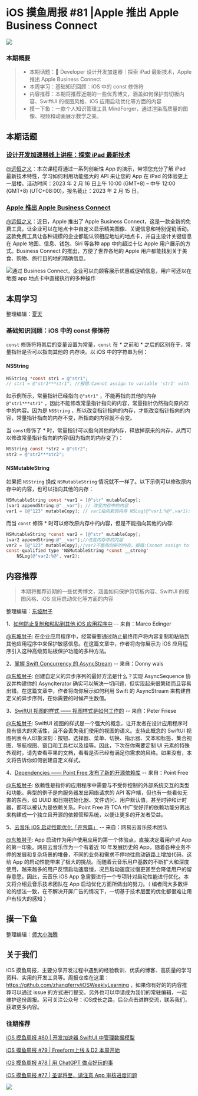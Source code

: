 # iOS 摸鱼周报 #81 |Apple 推出 Apple Business Connect

![](https://cdn.zhangferry.com/Images/moyu_weekly_cover.jpeg)

### 本期概要

> * 本期话题： Developer 设计开发加速器｜探索 iPad 最新技术，Apple 推出 Apple Business Connect
> * 本周学习：基础知识回顾：iOS 中的 const 修饰符
> * 内容推荐：本期将推荐近期的一些优秀博文，涵盖如何保护剪切板内容、SwiftUI 的视图风格、iOS 应用启动优化等方面的内容
> * 摸一下鱼：一款个人知识管理工具 MindForger，通过渲染高质量的图像、视频和动画展示数学之美。

## 本期话题

### [设计开发加速器线上讲座：探索 iPad 最新技术](https://developer.apple.com/events/view/U2U58S76GX/dashboard "设计开发加速器线上讲座：探索 iPad 最新技术") 

[@远恒之义](https://github.com/eternaljust)：本次课程将通过一系列创新性 App 的演示，带领您充分了解 iPad 最新技术特性，学习如何利用功能强大的 API 来让您的 App 在 iPad 的体验更上一层楼。活动时间：2023 年 2 月 16 日上午 10:00 (GMT+8) – 中午 12:00 (GMT+8) (UTC+08:00)，报名截止：2023 年 2 月 15 日。

### [Apple 推出 Apple Business Connect](https://www.apple.com.cn/newsroom/2023/01/introducing-apple-business-connect/ "Apple 推出 Apple Business Connect")

[@远恒之义](https://github.com/eternaljust)：近日，Apple 推出了 Apple Business Connect，这是一款全新的免费工具，让企业可以在地点卡中自定义显示精美图像、关键信息和特别促销活动。这款免费工具让各种规模的企业都能认领相应地址的地点卡，并自主设计关键信息在 Apple 地图、信息、钱包、Siri 等各种 app 中向超过十亿 Apple 用户展示的方式。Business Connect 的推出，方便了世界各地的 Apple 用户都能找到关于美食、购物、旅行目的地的精确信息。

![通过 Business Connect，企业可以向顾客展示优惠或促销信息，用户可还以在地图 app 地点卡中直接执行的多种操作](https://cdn.zhangferry.com/Images/81-apple-business-connect.png)

## 本周学习

整理编辑：[夏天](https://juejin.cn/user/3298190611456638)

### 基础知识回顾：iOS 中的 const 修饰符

`const` 修饰符将其后的变量设置为常量，`const` 在 \* 之前和 \* 之后的区别在于，常量指针是否可以指向其他的 内存块。以 iOS 中的字符串为例：

#### NSString

```objective-c
NSString *const str1 = @"str1";
// str1 = @"str1***str1"; //报错:Cannot assign to variable 'str1' with const-qualified type 'NSString *const __strong'
```

如示例所示，常量指针已经指向 `@"str1"` ，不能再指向其他的内存 `@"str1***str1"` ，因此不能修改常量指针指向的内容，常量指针仍然指向原内存中的内容。因为是 `NSString` ，所以改变指针指向的内存，才能改变指针指向的内容，常量指针指向的内存不变，所指向的内容就不会变。

当 `const`修饰了 \* 时，常量指针可以指向其他的内存，释放掉原来的内存，从而可以修改常量指针指向的内容(因为指向的内存变了)：

```objective-c
NSString const *str2 = @"str2";
str2 = @"str2***str2";
```

#### NSMutableString

如果把 `NSString` 换成 `NSMutableString` 情况就不一样了。以下示例可以修改原内存中的内容，也可以指向其他的内存：

```objective-c
NSMutableString const *var1 = [@"str" mutableCopy]; 
[var1 appendString:@"__var"]; // 改变内存中的内容
var1 = [@"123" mutableCopy]; // var1指向新的内存 NSLog(@"var1:%@",var1);
```

而当 `const` 修饰 \* 时可以修改原内存中的内容，但是不能指向其他的内存:

```objective-c
NSMutableString *const var2 = [@"str" mutableCopy];
[var2 appendString:@"__var"];//改变内存中的内容
var2 = [@"123" mutableCopy];//var2不能指向新的内存，报错:Cannot assign to variable 'var2' with
const-qualified type 'NSMutableString *const __strong'
    NSLog(@"var2:%@", var2);
```


## 内容推荐

> 本期将推荐近期的一些优秀博文，涵盖如何保护剪切板内容、SwiftUI 的视图风格、iOS 应用启动优化等方面的内容

整理编辑：[东坡肘子](https://www.fatbobman.com/)

1、[如何防止复制和粘贴到其他 iOS 应用程序中](https://blog.eidinger.info/prevent-copy-paste-into-other-ios-apps "如何防止复制和粘贴到其他 iOS 应用程序中") -- 来自：Marco Edinger

[@东坡肘子](https://www.fatbobman.com/): 在企业应用程序中，经常需要通过防止最终用户将内容复制和粘贴到其他应用程序中来保护敏感信息。在这篇文章中，作者将向你展示为 iOS 应用程序引入这种高级剪贴板保护功能的多种方法。

2、[掌握 Swift Concurrency 的 AsyncStream](https://www.donnywals.com/understanding-swift-concurrencys-asyncstream/ "掌握 Swift Concurrency 的 AsyncStream") -- 来自：Donny wals

[@东坡肘子](https://www.fatbobman.com/): 创建自定义的异步序列的最好方法是什么？实现 AsyncSequence 协议并构建你的 AsyncIterator 确实可以解决一切问题，但实现起来很繁琐而且容易出错。在这篇文章中，作者将向你展示如何利用 Swift 的 AsyncStream 来构建自定义的异步序列，在你需要的时候产生数值。

3、[SwiftUI 视图的样式 —— 视图样式是如何工作的](https://peterfriese.dev/posts/swiftui-styling-views/ "SwiftUI 视图的样式 —— 视图样式是如何工作的") -- 来自：Peter Friese

[@东坡肘子](https://www.fatbobman.com/): SwiftUI 视图的样式是一个强大的概念，让开发者在设计应用程序时具有很大的灵活性，且不会丢失我们使用的视图的语义。支持此概念的 SwiftUI 视图列表令人印象深刻：按钮、选择器、菜单、切换、指示器、文本和标签、集合视图、导航视图、窗口和工具栏以及组等。因此，下次在你需要定制 UI 元素的特殊外观时，请先查看苹果的文档，看看是否已经有满足你需求的风格。如果没有，本文将告诉你如何创建自定义样式。

4、[Dependencies —— Point Free 发布了新的开源依赖库](https://www.pointfree.co/blog/posts/92-a-new-library-to-control-dependencies-and-avoid-letting-them-control-you "Dependencies —— Point Free 发布了新的开源依赖库") -- 来自：Point Free

[@东坡肘子](https://www.fatbobman.com/): 依赖性是指你的应用程序中需要与不受你控制的外部系统交互的类型和功能。典型的例子是向服务器发出网络请求的 API 客户端，但也有一些看似无害的东西，如 UUID 和日期初始化器、文件访问、用户默认值，甚至时钟和计时器，都可以被认为是依赖关系。Point Free 将 TCA 中广受好评的依赖功能分离出来构建成一个独立且开源的依赖管理系统，以便让更多的开发者受益。

5、[云音乐 iOS 启动性能优化「开荒篇」](https://juejin.cn/post/7145672412883845127 "云音乐 iOS 启动性能优化「开荒篇」") -- 来自：网易云音乐技术团队

[@东坡肘子](https://www.fatbobman.com/): App 启动作为用户使用应用的第一个体验点，直接决定着用户对 App 的第一印象。网易云音乐作为一个有着近 10 年发展历史的 App，随着各种业务不停的发展和复杂场景的堆叠，不同的业务和需求不停地往启动链路上增加代码，这给 App 的启动性能带来了极大的挑战。而随着云音乐用户基数的不断扩大和深度使用，越来越多的用户反馈启动速度慢，况且启动速度过慢更甚至会降低用户的留存意愿。因此，云音乐 iOS App 急需要进行一个专项针对启动性能进行优化。本文将介绍云音乐技术团队在 App 启动优化方面所做出的努力。（ 编者同大多数评论的想法一致，在不解决开屏广告的情况下，一切基于技术层面的优化都很难让用户有较大的感知 ）

## 摸一下鱼

整理编辑：[师大小海腾](https://juejin.cn/user/782508012091645/posts)

## 关于我们

iOS 摸鱼周报，主要分享开发过程中遇到的经验教训、优质的博客、高质量的学习资料、实用的开发工具等。周报仓库在这里：https://github.com/zhangferry/iOSWeeklyLearning ，如果你有好的的内容推荐可以通过 issue 的方式进行提交。另外也可以申请成为我们的常驻编辑，一起维护这份周报。另可关注公众号：iOS成长之路，后台点击进群交流，联系我们，获取更多内容。

### 往期推荐

[iOS 摸鱼周报 #80 | 开发加速器 SwiftUI 中管理数据模型](https://mp.weixin.qq.com/s/eIQLuAIsRQ7eeEnsrL5QuA)

[iOS 摸鱼周报 #79 | Freeform上线 & D2 本周开始](https://mp.weixin.qq.com/s/HdEhmXt60853tzM6xiVUwA)

[iOS 摸鱼周报 #78 |  用 ChatGPT 做点好玩的事 ](https://mp.weixin.qq.com/s/27J4NguYRsxYWmff_6iDcg)

[iOS 摸鱼周报 #77 | 圣诞将至，请注意 App 审核进度问题](https://mp.weixin.qq.com/s/5chb-a9u7VMdLis1FG6B6Q)

![](https://cdn.zhangferry.com/Images/WechatIMG384.jpeg)
